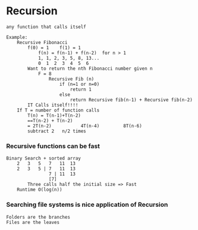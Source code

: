 # Recursion
    any function that calls itself

    Example:
        Recursive Fibonacci
            f(0) = 1    f(1) = 1
                f(n) = f(n-1) + f(n-2)  for n > 1
                1, 1, 2, 3, 5, 8, 13...
                0  1  2  3  4  5  6
            Want to return the nth Fibonacci number given n
                F = 8
                    Recursive Fib (n)
                        if (n=1 or n=0)
                            return 1
                        else
                            return Recursive fib(n-1) + Recursive fib(n-2)
            IT Calls itself!!!!
        If T = number of function calls
            T(n) = T(n-1)+T(n-2)
            ==T(n-2) + T(n-2)
            = 2T(n-2)           4T(n-4)         8T(n-6)
            subtract 2   n/2 times
### Recursive functions can be fast
    Binary Search + sorted array
        2   3   5   7   11  13
        2   3   5 | 7   11  13
                    7 | 11  13
                    [7]
            Three calls half the initial size => Fast
        Runtime O(log(n))
### Searching file systems is nice application of Recursion
    Folders are the branches
    Files are the leaves
